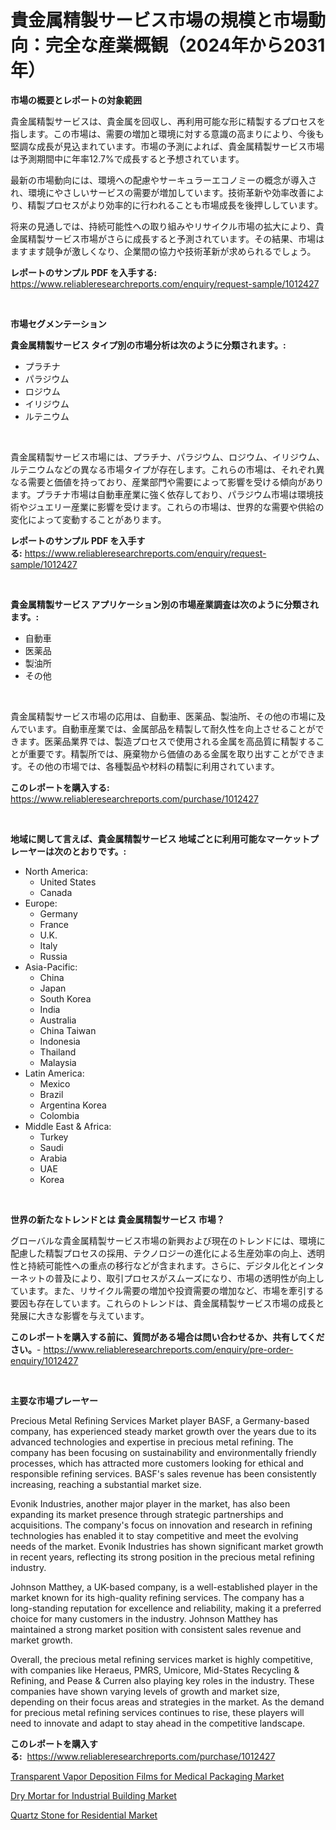 <p><h1>貴金属精製サービス市場の規模と市場動向：完全な産業概観（2024年から2031年）</h1></p><p><strong>市場の概要とレポートの対象範囲</strong></p>
<p><p>貴金属精製サービスは、貴金属を回収し、再利用可能な形に精製するプロセスを指します。この市場は、需要の増加と環境に対する意識の高まりにより、今後も堅調な成長が見込まれています。市場の予測によれば、貴金属精製サービス市場は予測期間中に年率12.7%で成長すると予想されています。</p><p>最新の市場動向には、環境への配慮やサーキュラーエコノミーの概念が導入され、環境にやさしいサービスの需要が増加しています。技術革新や効率改善により、精製プロセスがより効率的に行われることも市場成長を後押ししています。</p><p>将来の見通しでは、持続可能性への取り組みやリサイクル市場の拡大により、貴金属精製サービス市場がさらに成長すると予測されています。その結果、市場はますます競争が激しくなり、企業間の協力や技術革新が求められるでしょう。</p></p>
<p><strong>レポートのサンプル PDF を入手する:</strong> <a href="https://www.reliableresearchreports.com/enquiry/request-sample/1012427">https://www.reliableresearchreports.com/enquiry/request-sample/1012427</a></p>
<p>&nbsp;</p>
<p><strong>市場セグメンテーション</strong></p>
<p><strong>貴金属精製サービス タイプ別の市場分析は次のように分類されます。:</strong></p>
<p><ul><li>プラチナ</li><li>パラジウム</li><li>ロジウム</li><li>イリジウム</li><li>ルテニウム</li></ul></p>
<p>&nbsp;</p>
<p><p>貴金属精製サービス市場には、プラチナ、パラジウム、ロジウム、イリジウム、ルテニウムなどの異なる市場タイプが存在します。これらの市場は、それぞれ異なる需要と価値を持っており、産業部門や需要によって影響を受ける傾向があります。プラチナ市場は自動車産業に強く依存しており、パラジウム市場は環境技術やジュエリー産業に影響を受けます。これらの市場は、世界的な需要や供給の変化によって変動することがあります。</p></p>
<p><strong>レポートのサンプル PDF を入手する:</strong>&nbsp;<a href="https://www.reliableresearchreports.com/enquiry/request-sample/1012427">https://www.reliableresearchreports.com/enquiry/request-sample/1012427</a></p>
<p>&nbsp;</p>
<p><strong> 貴金属精製サービス アプリケーション別の市場産業調査は次のように分類されます。:</strong></p>
<p><ul><li>自動車</li><li>医薬品</li><li>製油所</li><li>その他</li></ul></p>
<p>&nbsp;</p>
<p><p>貴金属精製サービス市場の応用は、自動車、医薬品、製油所、その他の市場に及んでいます。自動車産業では、金属部品を精製して耐久性を向上させることができます。医薬品業界では、製造プロセスで使用される金属を高品質に精製することが重要です。精製所では、廃棄物から価値のある金属を取り出すことができます。その他の市場では、各種製品や材料の精製に利用されています。</p></p>
<p><strong>このレポートを購入する:</strong>&nbsp; <a href="https://www.reliableresearchreports.com/purchase/1012427">https://www.reliableresearchreports.com/purchase/1012427</a></p>
<p>&nbsp;</p>
<p><strong>地域に関して言えば、貴金属精製サービス 地域ごとに利用可能なマーケットプレーヤーは次のとおりです。:</strong></p>
<p><ul>
    <li>
        North America:
        <ul>
            <li>United States</li>
            <li>Canada</li>
        </ul>
    </li>
    <li>
        Europe:
        <ul>
            <li>Germany</li>
            <li>France</li>
            <li>U.K.</li>
            <li>Italy</li>
            <li>Russia</li>
        </ul>
    </li>
    <li>
        Asia-Pacific:
        <ul>
            <li>China</li>
            <li>Japan</li>
            <li>South Korea</li>
            <li>India</li>
            <li>Australia</li>
            <li>China Taiwan</li>
            <li>Indonesia</li>
            <li>Thailand</li>
            <li>Malaysia</li>
        </ul>
    </li>
    <li>
        Latin America:
        <ul>
            <li>Mexico</li>
            <li>Brazil</li>
            <li>Argentina Korea</li>
            <li>Colombia</li>
        </ul>
    </li>
    <li>
        Middle East & Africa:
        <ul>
            <li>Turkey</li>
            <li>Saudi</li>
            <li>Arabia</li>
            <li>UAE</li>
            <li>Korea</li>
        </ul>
    </li>
    </ul></p>
<p>&nbsp;</p>
<p><strong>世界の新たなトレンドとは 貴金属精製サービス 市場？</strong></p>
<p><p>グローバルな貴金属精製サービス市場の新興および現在のトレンドには、環境に配慮した精製プロセスの採用、テクノロジーの進化による生産効率の向上、透明性と持続可能性への重点の移行などが含まれます。さらに、デジタル化とインターネットの普及により、取引プロセスがスムーズになり、市場の透明性が向上しています。また、リサイクル需要の増加や投資需要の増加など、市場を牽引する要因も存在しています。これらのトレンドは、貴金属精製サービス市場の成長と発展に大きな影響を与えています。</p></p>
<p><strong>このレポートを購入する前に、質問がある場合は問い合わせるか、共有してください。</strong>- <a href="https://www.reliableresearchreports.com/enquiry/pre-order-enquiry/1012427">https://www.reliableresearchreports.com/enquiry/pre-order-enquiry/1012427</a></p>
<p>&nbsp;</p>
<p><strong>主要な市場プレーヤー</strong></p>
<p><p>Precious Metal Refining Services Market player BASF, a Germany-based company, has experienced steady market growth over the years due to its advanced technologies and expertise in precious metal refining. The company has been focusing on sustainability and environmentally friendly processes, which has attracted more customers looking for ethical and responsible refining services. BASF's sales revenue has been consistently increasing, reaching a substantial market size.</p><p>Evonik Industries, another major player in the market, has also been expanding its market presence through strategic partnerships and acquisitions. The company's focus on innovation and research in refining technologies has enabled it to stay competitive and meet the evolving needs of the market. Evonik Industries has shown significant market growth in recent years, reflecting its strong position in the precious metal refining industry.</p><p>Johnson Matthey, a UK-based company, is a well-established player in the market known for its high-quality refining services. The company has a long-standing reputation for excellence and reliability, making it a preferred choice for many customers in the industry. Johnson Matthey has maintained a strong market position with consistent sales revenue and market growth.</p><p>Overall, the precious metal refining services market is highly competitive, with companies like Heraeus, PMRS, Umicore, Mid-States Recycling & Refining, and Pease & Curren also playing key roles in the industry. These companies have shown varying levels of growth and market size, depending on their focus areas and strategies in the market. As the demand for precious metal refining services continues to rise, these players will need to innovate and adapt to stay ahead in the competitive landscape.</p></p>
<p><strong>このレポートを購入する:</strong>&nbsp;&nbsp;<a href="https://www.reliableresearchreports.com/purchase/1012427">https://www.reliableresearchreports.com/purchase/1012427</a></p>
<p><p><a href="https://github.com/pgtimber/Market-Research-Report-List-1/blob/main/transparent-vapor-deposition-films-for-medical-packaging-market.md">Transparent Vapor Deposition Films for Medical Packaging Market</a></p><p><a href="https://github.com/markusgodoy/Market-Research-Report-List-2/blob/main/dry-mortar-for-industrial-building-market.md">Dry Mortar for Industrial Building Market</a></p><p><a href="https://github.com/arionmp/Market-Research-Report-List-2/blob/main/quartz-stone-for-residential-market.md">Quartz Stone for Residential Market</a></p></p>